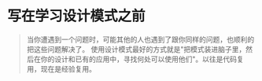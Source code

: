 # 写在学习设计模式之前

> 当你遭遇到一个问题时，可能其他的人也遇到了跟你同样的问题，也顺利的把这些问题解决了。
> 使用设计模式最好的方式就是"把模式装进脑子里，然后在你的设计和已有的应用中，寻找何处可以使用他们"。以往是代码复用，现在是经验复用。
